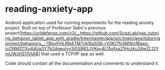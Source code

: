 # reading-anxiety-app
Android application used for running experiments for the reading anxiety project. Built on top of Professor Sebo's previous project[https://urldefense.com/v3/__https://github.com/ScazLab/nao_tutoring_behavior_tablet_app_with_gradle/tree/master/app/src/main/java/tutoringproject/behaviors__;!!BpyFHLRN4TMTrA!8aSG6-rV0Ki7fs5MWxfBaeo-jcCNMZCXy4dUa3Y7b2dgeoIvy3j0SR83JVKov4L15qfxa21Hczku24wZL12YmUWJHS11VtA$] that used a TCP/IP app as well.

Code should contain all the documentation and comments to understand it.
